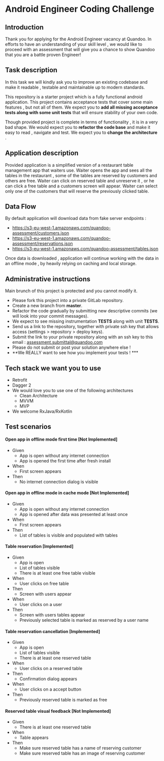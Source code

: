 # Android Engineer Coding Challenge

## Introduction

Thank you for applying for the Android Engineer vacancy at Quandoo. In efforts to have an understanding of your skill level , we would like to proceed with an assessment that will give you a chance to show Quandoo that you are a battle proven Engineer!

## Task description
In this task we will kindly ask you to improve an existing codebase and make it readable , testable and maintainable up to modern standards. 

This repository is a starter project which is a fully functional android application. This project contains acceptance tests that cover some main features , but not all of them. We expect you to **add all missing acceptance tests along with some unit tests** that will ensure stability of your own code. 

Though provided project is complete in terms of functionality , it is in a very bad shape. We would expect you to **refactor the code base** and make it easy to read , navigate and test. We expect you to **change the architecture** .

## Application description

Provided application is a simplified version of a restaurant table management app that waiters use. Waiter opens the app and sees all the tables in the restaurant , some of the tables are reserved by customers and others are free. Waiter can click on reserved table and unreserve it , or he can click a free table and a customers screen will appear. Waiter can select only one of the customers that will reserve the previously clicked table.

## Data Flow
By default application will download data from fake server endpoints :
  - https://s3-eu-west-1.amazonaws.com/quandoo-assessment/customers.json
  - https://s3-eu-west-1.amazonaws.com/quandoo-assessment/reservations.json
  - https://s3-eu-west-1.amazonaws.com/quandoo-assessment/tables.json

Once data is downloaded , application will continue working with the data in an offline mode , by heavily relying on caching and local storage.

## Administrative instructions

Main brunch of this project is protected and you cannot modify it.

  - Please fork this project into a private GitLab repository.
  - Create a new branch from **master**.
  - Refactor the code gradually by submitting new descriptive commits (we will look into your commit messages).
  - We expect to see missing instrumentation **TESTS** along with unit **TESTS**.
  - Send us a link to the repository, together with private ssh key that allows access (settings > repository > deploy keys).
  - Submit the link to your private repository along with an ssh key to this email : assessment.submittal@quandoo.com
  - Please do not submit or post your solution anywhere else !
  - **We REALLY want to see how you implement your tests ! ***



## Tech stack we want you to use
  - Retrofit
  - Dagger 2 
  - We would love you to use one of the following architectures 
    - Clean Architecture
    - MVVM
    - MVP
  - We welcome RxJava/RxKotlin

## Test scenarios

#### Open app in offline mode first time [Not Implemented]
  - Given
    - App is open without any internet connection
    - App is opened the first time after fresh install
  - When 
    - First screen appears
  - Then
    - No internet connection dialog is visible

#### Open app in offline mode in cache mode [Not Implemented]
  - Given
    - App is open without any internet connection
    - App is opened after data was presented at least once
  - When 
    - First screen appears
  - Then
    - List of tables is visible and populated with tables

#### Table reservation [Implemented]
  - Given
    - App is open 
    - List of tables visible
    - There is at least one free table visible
  - When 
    - User clicks on free table
  - Then
    - Screen with users appear
  - When 
    - User clicks on a user
  - Then
    - Screen with users tables appear
    - Previously selected table is marked as reserved by a user name

#### Table reservation cancellation [Implemented]
  - Given
    - App is open 
    - List of tables visible
    - There is at least one reserved table
  - When 
    - User clicks on a reserved table
  - Then
    - Confirmation dialog appears
  - When 
    - User clicks on a accept button
  - Then
    - Previously reserved table is marked as free

#### Reserved table visual feedback [Not Implemented]
  - Given
    - There is at least one reserved table
  - When 
    - Table appears
  - Then
    - Make sure reserved table has a name of reserving customer
    - Make sure reserved table has an image of reserving customer